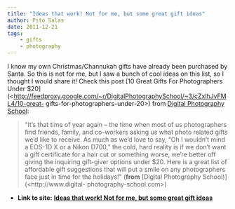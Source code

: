 ```yaml
---
title: "Ideas that work! Not for me, but some great gift ideas"
author: Pito Salas
date: 2011-12-21
tags:
    - gifts
    - photography
---
```


I know my own Christmas/Channukah gifts have already been purchased by Santa.
So this is not for me, but I saw a bunch of cool ideas on this list, so I
thought I would share it! Check this post [10 Great Gifts For Photographers
Under
$20](<http://feedproxy.google.com/~r/DigitalPhotographySchool/~3/cZxlhJvFML4/10-great-
gifts-for-photographers-under-20>) from [Digital Photography
School](<http://feeds.feedburner.com/digitalphotographyschool>):

> "It’s that time of year again – the time when most of us photographers find
> friends, family, and co-workers asking us what photo related gifts we’d like
> to receive. As much as we’d love to say, “Oh I wouldn’t mind a EOS-1D X or a
> Nikon D700,” the cold, hard reality is if we don’t want a gift certificate
> for a hair cut or something worse, we’re better off giving the inquiring
> gift-giver options under $20. Here is a great list of affordable gift
> suggestions that will put a smile on any photographers face just in time for
> the holidays!" (**from** [Digital Photography School)](<http://www.digital-
> photography-school.com>)


* **Link to site:** **[Ideas that work! Not for me, but some great gift ideas](None)**
